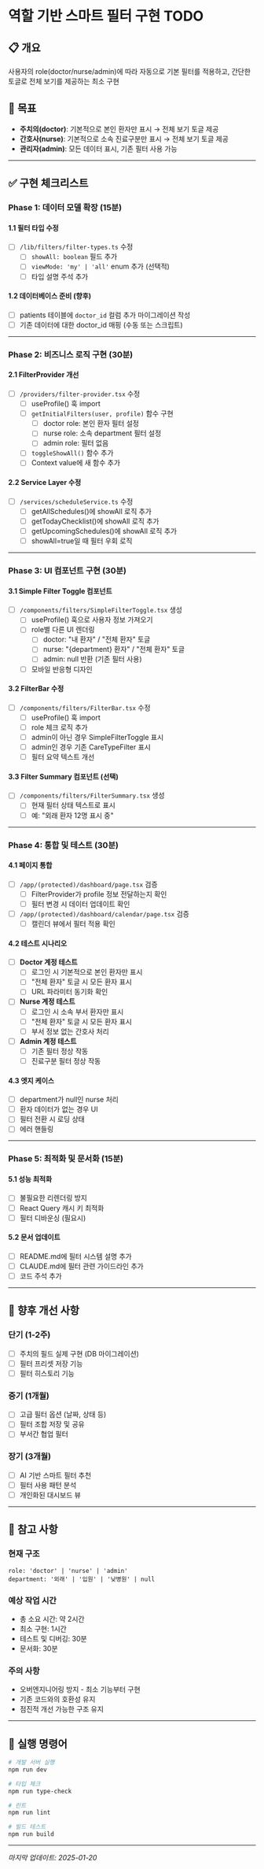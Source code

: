# 역할 기반 스마트 필터 구현 TODO

## 📋 개요
사용자의 role(doctor/nurse/admin)에 따라 자동으로 기본 필터를 적용하고, 간단한 토글로 전체 보기를 제공하는 최소 구현

## 🎯 목표
- **주치의(doctor)**: 기본적으로 본인 환자만 표시 → 전체 보기 토글 제공
- **간호사(nurse)**: 기본적으로 소속 진료구분만 표시 → 전체 보기 토글 제공
- **관리자(admin)**: 모든 데이터 표시, 기존 필터 사용 가능

---

## ✅ 구현 체크리스트

### Phase 1: 데이터 모델 확장 (15분)

#### 1.1 필터 타입 수정
- [ ] `/lib/filters/filter-types.ts` 수정
  - [ ] `showAll: boolean` 필드 추가
  - [ ] `viewMode: 'my' | 'all'` enum 추가 (선택적)
  - [ ] 타입 설명 주석 추가

#### 1.2 데이터베이스 준비 (향후)
- [ ] patients 테이블에 `doctor_id` 컬럼 추가 마이그레이션 작성
- [ ] 기존 데이터에 대한 doctor_id 매핑 (수동 또는 스크립트)

---

### Phase 2: 비즈니스 로직 구현 (30분)

#### 2.1 FilterProvider 개선
- [ ] `/providers/filter-provider.tsx` 수정
  - [ ] useProfile() 훅 import
  - [ ] `getInitialFilters(user, profile)` 함수 구현
    - [ ] doctor role: 본인 환자 필터 설정
    - [ ] nurse role: 소속 department 필터 설정
    - [ ] admin role: 필터 없음
  - [ ] `toggleShowAll()` 함수 추가
  - [ ] Context value에 새 함수 추가

#### 2.2 Service Layer 수정
- [ ] `/services/scheduleService.ts` 수정
  - [ ] getAllSchedules()에 showAll 로직 추가
  - [ ] getTodayChecklist()에 showAll 로직 추가
  - [ ] getUpcomingSchedules()에 showAll 로직 추가
  - [ ] showAll=true일 때 필터 우회 로직

---

### Phase 3: UI 컴포넌트 구현 (30분)

#### 3.1 Simple Filter Toggle 컴포넌트
- [ ] `/components/filters/SimpleFilterToggle.tsx` 생성
  - [ ] useProfile() 훅으로 사용자 정보 가져오기
  - [ ] role별 다른 UI 렌더링
    - [ ] doctor: "내 환자" / "전체 환자" 토글
    - [ ] nurse: "{department} 환자" / "전체 환자" 토글
    - [ ] admin: null 반환 (기존 필터 사용)
  - [ ] 모바일 반응형 디자인

#### 3.2 FilterBar 수정
- [ ] `/components/filters/FilterBar.tsx` 수정
  - [ ] useProfile() 훅 import
  - [ ] role 체크 로직 추가
  - [ ] admin이 아닌 경우 SimpleFilterToggle 표시
  - [ ] admin인 경우 기존 CareTypeFilter 표시
  - [ ] 필터 요약 텍스트 개선

#### 3.3 Filter Summary 컴포넌트 (선택)
- [ ] `/components/filters/FilterSummary.tsx` 생성
  - [ ] 현재 필터 상태 텍스트로 표시
  - [ ] 예: "외래 환자 12명 표시 중"

---

### Phase 4: 통합 및 테스트 (30분)

#### 4.1 페이지 통합
- [ ] `/app/(protected)/dashboard/page.tsx` 검증
  - [ ] FilterProvider가 profile 정보 전달하는지 확인
  - [ ] 필터 변경 시 데이터 업데이트 확인

- [ ] `/app/(protected)/dashboard/calendar/page.tsx` 검증
  - [ ] 캘린더 뷰에서 필터 적용 확인

#### 4.2 테스트 시나리오
- [ ] **Doctor 계정 테스트**
  - [ ] 로그인 시 기본적으로 본인 환자만 표시
  - [ ] "전체 환자" 토글 시 모든 환자 표시
  - [ ] URL 파라미터 동기화 확인

- [ ] **Nurse 계정 테스트**
  - [ ] 로그인 시 소속 부서 환자만 표시
  - [ ] "전체 환자" 토글 시 모든 환자 표시
  - [ ] 부서 정보 없는 간호사 처리

- [ ] **Admin 계정 테스트**
  - [ ] 기존 필터 정상 작동
  - [ ] 진료구분 필터 정상 작동

#### 4.3 엣지 케이스
- [ ] department가 null인 nurse 처리
- [ ] 환자 데이터가 없는 경우 UI
- [ ] 필터 전환 시 로딩 상태
- [ ] 에러 핸들링

---

### Phase 5: 최적화 및 문서화 (15분)

#### 5.1 성능 최적화
- [ ] 불필요한 리렌더링 방지
- [ ] React Query 캐시 키 최적화
- [ ] 필터 디바운싱 (필요시)

#### 5.2 문서 업데이트
- [ ] README.md에 필터 시스템 설명 추가
- [ ] CLAUDE.md에 필터 관련 가이드라인 추가
- [ ] 코드 주석 추가

---

## 🔮 향후 개선 사항

### 단기 (1-2주)
- [ ] 주치의 필드 실제 구현 (DB 마이그레이션)
- [ ] 필터 프리셋 저장 기능
- [ ] 필터 히스토리 기능

### 중기 (1개월)
- [ ] 고급 필터 옵션 (날짜, 상태 등)
- [ ] 필터 조합 저장 및 공유
- [ ] 부서간 협업 필터

### 장기 (3개월)
- [ ] AI 기반 스마트 필터 추천
- [ ] 필터 사용 패턴 분석
- [ ] 개인화된 대시보드 뷰

---

## 📝 참고 사항

### 현재 구조
```
role: 'doctor' | 'nurse' | 'admin'
department: '외래' | '입원' | '낮병원' | null
```

### 예상 작업 시간
- 총 소요 시간: 약 2시간
- 최소 구현: 1시간
- 테스트 및 디버깅: 30분
- 문서화: 30분

### 주의 사항
- 오버엔지니어링 방지 - 최소 기능부터 구현
- 기존 코드와의 호환성 유지
- 점진적 개선 가능한 구조 유지

---

## 🚀 실행 명령어

```bash
# 개발 서버 실행
npm run dev

# 타입 체크
npm run type-check

# 린트
npm run lint

# 빌드 테스트
npm run build
```

---

*마지막 업데이트: 2025-01-20*